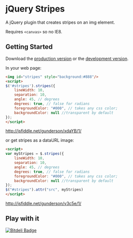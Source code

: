# jQuery Stripes

A jQuery plugin that creates stripes on an img element.

Requires `<canvas>` so no IE8. 

## Getting Started
Download the [production version][min] or the [development version][max].

[min]: https://raw.github.com/patrickgunderson/jquery.stripes/master/dist/jquery.stripes.min.js
[max]: https://raw.github.com/patrickgunderson/jquery.stripes/master/dist/jquery.stripes.js

In your web page:


```html
<img id="stripes" style="background:#888"/>
<script>
$('#stripes').stripes({
    lineWidth: 10,
    separation: 10,
    angle: 45, // degrees
    degrees: true, // false for radians
    foregroundColor: "#000", // takes any css color;
    backgroundColor: null //transparent by default
});
</script>
```
http://jsfiddle.net/gunderson/xdaYB/1/


or get stripes as a dataURL image:

```html
<script>
var myStripes = $.stripes({
    lineWidth: 10,
    separation: 10,
    angle: 45, // degrees
    degrees: true, // false for radians
    foregroundColor: "#000", // takes any css color;
    backgroundColor: null //transparent by default
});
$("#stripes").attr("src", myStripes)
</script>
```
http://jsfiddle.net/gunderson/v3c5e/1/

## Play with it


[![Bitdeli Badge](https://d2weczhvl823v0.cloudfront.net/gunderson/jquery.stripes/trend.png)](https://bitdeli.com/free "Bitdeli Badge")

